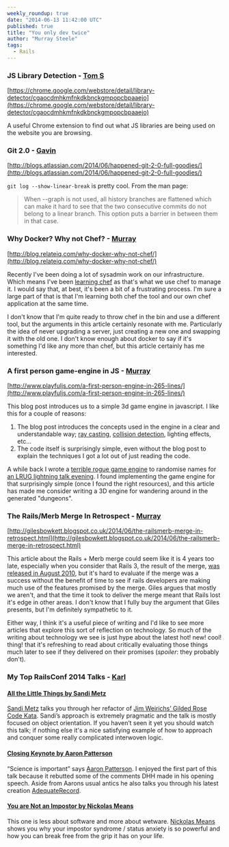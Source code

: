 ```yaml
---
weekly_roundup: true
date: "2014-06-13 11:42:00 UTC"
published: true
title: "You only dev twice"
author: "Murray Steele"
tags:
  - Rails
---
```


### JS Library Detection - [Tom S](/people/tom-sabin)

[https://chrome.google.com/webstore/detail/library-detector/cgaocdmhkmfnkdkbnckgmpopcbpaaejo](https://chrome.google.com/webstore/detail/library-detector/cgaocdmhkmfnkdkbnckgmpopcbpaaejo)

A useful Chrome extension to find out what JS libraries are being used on the website you are browsing.

### Git 2.0 - [Gavin](/people/gavin-van-lelyveld)

[http://blogs.atlassian.com/2014/06/happened-git-2-0-full-goodies/](http://blogs.atlassian.com/2014/06/happened-git-2-0-full-goodies/)

``git log --show-linear-break`` is pretty cool. From the man page:

> When --graph is not used, all history branches are flattened which can make it hard to
> see that the two consecutive commits do not belong to a linear branch. This option puts
> a barrier in between them in that case.

### Why Docker? Why not Chef? - [Murray](/people/murray-steele)

[http://blog.relateiq.com/why-docker-why-not-chef/](http://blog.relateiq.com/why-docker-why-not-chef/)

Recently I've been doing a lot of sysadmin work on our infrastructure.  Which means I've been [learning chef](http://gettingstartedwithchef.com/) as that's what we use chef to manage it.  I would say that, at best, it's been a bit of a frustrating process.  I'm sure a large part of that is that I'm learning both chef the tool and our own chef application at the same time.

I don't know that I'm quite ready to throw chef in the bin and use a different tool, but the arguments in this article certainly resonate with me.  Particularly the idea of never upgrading a server, just creating a new one and swapping it with the old one.  I don't know enough about docker to say if it's something I'd like any more than chef, but this article certainly has me interested.

### A first person game-engine in JS - [Murray](/people/murray-steele)

[http://www.playfuljs.com/a-first-person-engine-in-265-lines/](http://www.playfuljs.com/a-first-person-engine-in-265-lines/)

This blog post introduces us to a simple 3d game engine in javascript.  I like this for a couple of reasons:

1. The blog post introduces the concepts used in the engine in a clear and understandable way; [ray casting](https://en.wikipedia.org/wiki/Ray_casting), [collision detection](https://en.wikipedia.org/wiki/Collision_detection), lighting effects, etc...
2. The code itself is surprisingly simple, even without the blog post to explain the techniques I  got a lot out of just reading the code.

A while back I wrote a [terrible rogue game engine](https://github.com/h-lame/lruggery/tree/master/names_from_a_hat/rogue) to randomise names for [an LRUG lightning talk evening](http://lrug.org/meetings/2012/01/24/february-2012-meeting/).  I found implementing the game engine for that surprisingly simple (once I found the right resources), and this article has made me consider writing a 3D engine for wandering around in the generated "dungeons".

### The Rails/Merb Merge In Retrospect - [Murray](/people/murray-steele)

[http://gilesbowkett.blogspot.co.uk/2014/06/the-railsmerb-merge-in-retrospect.html](http://gilesbowkett.blogspot.co.uk/2014/06/the-railsmerb-merge-in-retrospect.html)

This article about the Rails + Merb merge could seem like it is 4 years too late, especially when you consider that Rails 3, the result of the merge, [was released in August 2010](http://weblog.rubyonrails.org/2010/8/29/rails-3-0-it-s-done/), but it's hard to evaluate if the merge was a success without the benefit of time to see if rails developers are making much use of the features promised by the merge.  Giles argues that mostly we aren't, and that the time it took to deliver the merge meant that Rails lost it's edge in other areas.  I don't know that I fully buy the argument that Giles presents, but I'm definitely sympathetic to it.

Either way, I think it's a useful piece of writing and I'd like to see more articles that explore this sort of reflection on technology.  So much of the writing about technology we see is just hype about the latest hot! new! cool! thing! that it's refreshing to read about critically evaluating those things much later to see if they delivered on their promises (*spoiler*: they probably don't).

### My Top RailsConf 2014 Talks - [Karl](/people/karl-entwistle)

#### [All the Little Things by Sandi Metz](https://www.youtube.com/watch?v=8bZh5LMaSmE)

[Sandi Metz](http://www.sandimetz.com/) talks you through her refactor of [Jim Weirichs’ Gilded Rose Code Kata](https://github.com/jimweirich/gilded_rose_kata). Sandi’s approach is extremely pragmatic and the talk is mostly focused on object orientation. If you haven’t seen it yet you should watch this talk; if nothing else it's a nice satisfying example of how to approach and conquer some really complicated interwoven logic.

#### [Closing Keynote by Aaron Patterson](https://www.youtube.com/watch?v=BTTygyxuGj8)

“Science is important” says [Aaron Patterson](http://tenderlovemaking.com/). I enjoyed the first part of this talk because it rebutted some of the comments DHH made in his opening speech. Aside from Aarons usual antics he also talks you through his latest creation [AdequateRecord](http://tenderlovemaking.com/2014/02/19/adequaterecord-pro-like-activerecord.html).

#### [You are Not an Impostor by Nickolas Means](https://www.youtube.com/watch?v=l_Vqp1dPuPo)

This one is less about software and more about wetware. [Nickolas Means](http://nickol.as/) shows you why your impostor syndrome / status anxiety is so powerful and how you can break free from the grip it has on your life.

